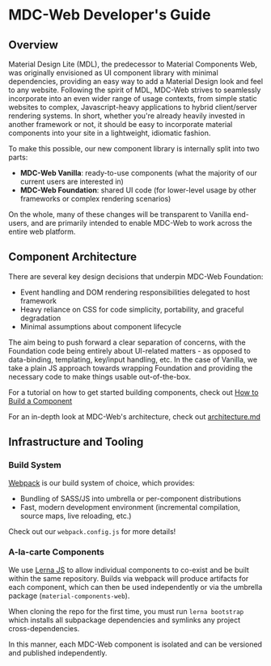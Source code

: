 # MDC-Web Developer's Guide

## Overview

Material Design Lite (MDL), the predecessor to Material Components Web, was originally envisioned as UI component library with minimal dependencies, providing an easy way to add a Material Design look and feel to any website. Following the spirit of MDL, MDC-Web strives to seamlessly incorporate into an even wider range of usage contexts, from simple static websites to complex, Javascript-heavy applications to hybrid client/server rendering systems. In short, whether you're already heavily invested in another framework or not, it should be easy to incorporate material components into your site in a lightweight, idiomatic fashion.

To make this possible, our new component library is internally split into two parts:

- **MDC-Web Vanilla**: ready-to-use components (what the majority of our current users are interested in)
- **MDC-Web Foundation**: shared UI code (for lower-level usage by other frameworks or complex rendering scenarios)

On the whole, many of these changes will be transparent to Vanilla end-users, and are primarily intended to enable MDC-Web to work across the entire web platform.

## Component Architecture

There are several key design decisions that underpin MDC-Web Foundation:

- Event handling and DOM rendering responsibilities delegated to host framework
- Heavy reliance on CSS for code simplicity, portability, and graceful degradation
- Minimal assumptions about component lifecycle

The aim being to push forward a clear separation of concerns, with the Foundation code being entirely about UI-related matters - as opposed to data-binding, templating, key/input handling, etc. In the case of Vanilla, we take a plain JS approach towards wrapping Foundation and providing the necessary code to make things usable out-of-the-box.

For a tutorial on how to get started building components, check out [How to Build a Component](./how-to-build-a-component.md)

For an in-depth look at MDC-Web's architecture, check out [architecture.md](./architecture.md)

## Infrastructure and Tooling

### Build System

[Webpack](https://webpack.github.io/) is our build system of choice, which provides:

- Bundling of SASS/JS into umbrella or per-component distributions
- Fast, modern development environment (incremental compilation, source maps, live reloading, etc.)

Check out our `webpack.config.js` for more details!

### A-la-carte Components

We use [Lerna JS](https://lernajs.io/) to allow individual components to co-exist and be built within the same repository. Builds via webpack will produce artifacts for each component, which can then be used independently or via the umbrella package (`material-components-web`).

When cloning the repo for the first time, you must run `lerna bootstrap` which installs all subpackage dependencies and symlinks any project cross-dependencies.

In this manner, each MDC-Web component is isolated and can be versioned and published independently.
